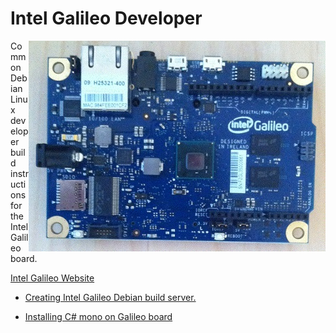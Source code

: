 # Intel Galileo Developer

<img align="right" src="Images/IntelGalileoGen1.jpg" />

Common Debian Linux developer build instructions for the Intel Galileo board.

[Intel Galileo Website](http://www.intel.com/content/www/us/en/do-it-yourself/galileo-maker-quark-board.html)

* [Creating Intel Galileo Debian build server.](//Documentation/GalileoDebianBuildNotes.txt)

* [Installing C# mono on Galileo board](http://www.intel.com/content/www/us/en/do-it-yourself/galileo-maker-quark-board.html)
